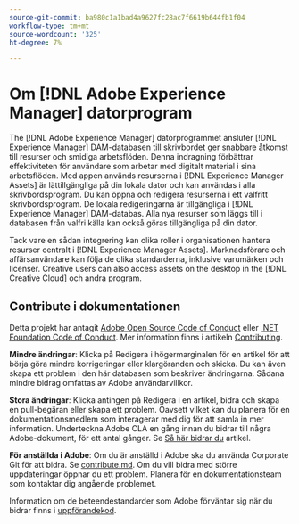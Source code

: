 ```yaml
---
source-git-commit: ba980c1a1bad4a9627fc28ac7f6619b644fb1f04
workflow-type: tm+mt
source-wordcount: '325'
ht-degree: 7%

---
```

# Om [!DNL Adobe Experience Manager] datorprogram

The [!DNL Adobe Experience Manager] datorprogrammet ansluter [!DNL Experience Manager] DAM-databasen till skrivbordet ger snabbare åtkomst till resurser och smidiga arbetsflöden. Denna indragning förbättrar effektiviteten för användare som arbetar med digitalt material i sina arbetsflöden. Med appen används resurserna i [!DNL Experience Manager Assets] är lättillgängliga på din lokala dator och kan användas i alla skrivbordsprogram. Du kan öppna och redigera resurserna i ett valfritt skrivbordsprogram. De lokala redigeringarna är tillgängliga i [!DNL Experience Manager] DAM-databas. Alla nya resurser som läggs till i databasen från valfri källa kan också göras tillgängliga på din dator.

Tack vare en sådan integrering kan olika roller i organisationen hantera resurser centralt i [!DNL Experience Manager Assets]. Marknadsförare och affärsanvändare kan följa de olika standarderna, inklusive varumärken och licenser. Creative users can also access assets on the desktop in the [!DNL Creative Cloud] och andra program.

## Contribute i dokumentationen

Detta projekt har antagit [Adobe Open Source Code of Conduct](code-of-conduct.md) eller [.NET Foundation Code of Conduct](https://dotnetfoundation.org/about/policies/code-of-conduct). Mer information finns i artikeln [Contributing](contributing.md).

**Mindre ändringar**: Klicka på Redigera i högermarginalen för en artikel för att börja göra mindre korrigeringar eller klargöranden och skicka. Du kan även skapa ett problem i den här databasen som beskriver ändringarna. Sådana mindre bidrag omfattas av Adobe användarvillkor.

**Stora ändringar**: Klicka antingen på Redigera i en artikel, bidra och skapa en pull-begäran eller skapa ett problem. Oavsett vilket kan du planera för en dokumentationsmedlem som interagerar med dig för att samla in mer information. Underteckna Adobe CLA en gång innan du bidrar till några Adobe-dokument, för ett antal gånger. Se [Så här bidrar du](contributing.md) artikel.

**För anställda i Adobe**: Om du är anställd i Adobe ska du använda Corporate Git för att bidra. Se [contribute.md](contributing.md). Om du vill bidra med större uppdateringar öppnar du ett problem. Planera för en dokumentationsteam som kontaktar dig angående problemet.

Information om de beteendestandarder som Adobe förväntar sig när du bidrar finns i [uppförandekod](code-of-conduct.md).
